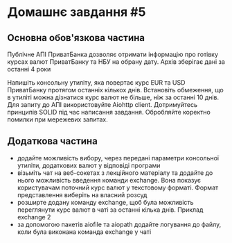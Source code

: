 # Домашнє завдання #5
## Основна обов'язкова частина
Публічне АПІ ПриватБанка дозволяє отримати інформацію про готівку курсах валют ПриватБанку та НБУ на обрану дату. Архів зберігає дані за останні 4 роки

Напишіть консольну утиліту, яка повертає курс EUR та USD ПриватБанку протягом останніх кількох днів. Встановіть обмеження, що в утиліті можна дізнатися курс валют не більше, ніж за останні 10 днів. Для запиту до АПІ використовуйте Aiohttp client. Дотримуйтесь принципів SOLID під час написання завдання. Обробляйте коректно помилки при мережевих запитах.

## Додаткова частина 
- додайте можливість вибору, через передані параметри консольної утиліти, додаткових валют у відповіді програми
- візьміть чат на веб-сокетах з лекційного матеріалу та додайте до нього можливість введення команди exchange. Вона показує користувачам поточний курс валют у текстовому форматі. Формат представлення виберіть на власний розсуд
- розширте додану команду exchange, щоб була можливість переглянути курс валют в чаті за останні кілька днів. Приклад exchange 2
- за допомогою пакетів aiofile та aiopath додайте логування до файлу, коли була виконана команда exchange у чаті